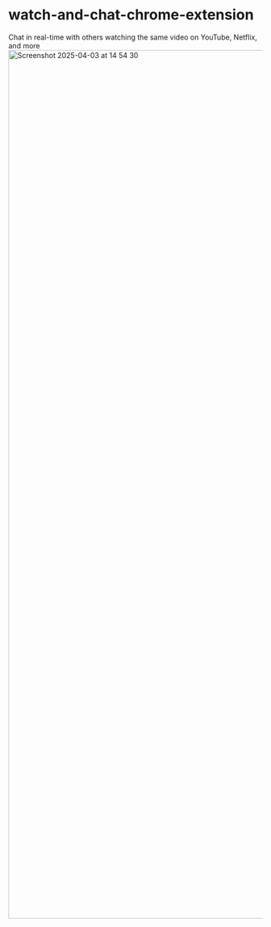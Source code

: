 # watch-and-chat-chrome-extension
Chat in real-time with others watching the same video on YouTube, Netflix, and more
<img width="1724" alt="Screenshot 2025-04-03 at 14 54 30" src="https://github.com/user-attachments/assets/210e2295-594d-4dfd-b616-1d0c40a8e983" />

